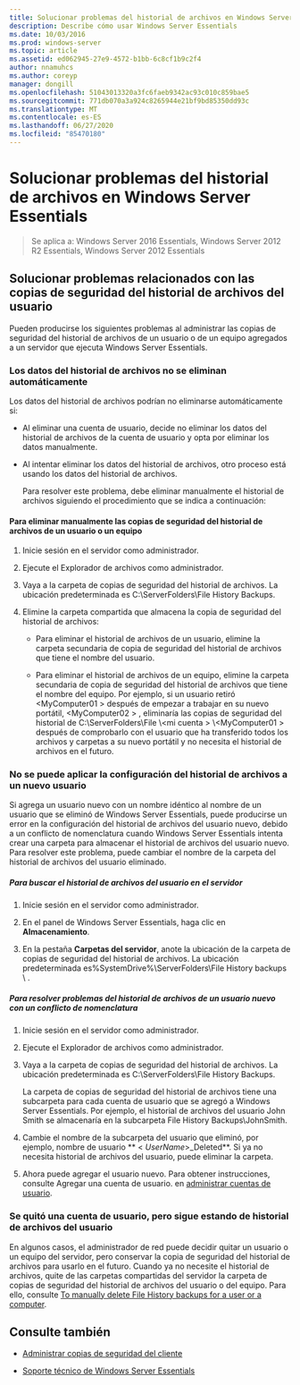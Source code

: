 ```yaml
---
title: Solucionar problemas del historial de archivos en Windows Server Essentials
description: Describe cómo usar Windows Server Essentials
ms.date: 10/03/2016
ms.prod: windows-server
ms.topic: article
ms.assetid: ed062945-27e9-4572-b1bb-6c8cf1b9c2f4
author: nnamuhcs
ms.author: coreyp
manager: dongill
ms.openlocfilehash: 51043013320a3fc6faeb9342ac93c010c859bae5
ms.sourcegitcommit: 771db070a3a924c8265944e21bf9bd85350dd93c
ms.translationtype: MT
ms.contentlocale: es-ES
ms.lasthandoff: 06/27/2020
ms.locfileid: "85470180"
---
```

# <a name="troubleshoot-file-history-in-windows-server-essentials"></a>Solucionar problemas del historial de archivos en Windows Server Essentials

>Se aplica a: Windows Server 2016 Essentials, Windows Server 2012 R2 Essentials, Windows Server 2012 Essentials

## <a name="troubleshoot-issues-with-user-file-history-backups"></a>Solucionar problemas relacionados con las copias de seguridad del historial de archivos del usuario
 Pueden producirse los siguientes problemas al administrar las copias de seguridad del historial de archivos de un usuario o de un equipo agregados a un servidor que ejecuta Windows Server Essentials.

### <a name="file-history-data-is-not-automatically-deleted"></a>Los datos del historial de archivos no se eliminan automáticamente
 Los datos del historial de archivos podrían no eliminarse automáticamente si:

- Al eliminar una cuenta de usuario, decide no eliminar los datos del historial de archivos de la cuenta de usuario y opta por eliminar los datos manualmente.

- Al intentar eliminar los datos del historial de archivos, otro proceso está usando los datos del historial de archivos.

  Para resolver este problema, debe eliminar manualmente el historial de archivos siguiendo el procedimiento que se indica a continuación:

####  <a name="to-manually-delete-file-history-backups-for-a-user-or-a-computer"></a><a name="BKMK_manuallyDelete"></a>Para eliminar manualmente las copias de seguridad del historial de archivos de un usuario o un equipo

1.  Inicie sesión en el servidor como administrador.

2.  Ejecute el Explorador de archivos como administrador.

3.  Vaya a la carpeta de copias de seguridad del historial de archivos. La ubicación predeterminada es C:\ServerFolders\File History Backups.

4.  Elimine la carpeta compartida que almacena la copia de seguridad del historial de archivos:

    -   Para eliminar el historial de archivos de un usuario, elimine la carpeta secundaria de copia de seguridad del historial de archivos que tiene el nombre del usuario.

    -   Para eliminar el historial de archivos de un equipo, elimine la carpeta secundaria de copia de seguridad del historial de archivos que tiene el nombre del equipo. Por ejemplo, si un usuario retiró <MyComputer01 \> después de empezar a trabajar en su nuevo portátil, <MyComputer02 \> , eliminaría las copias de seguridad del historial de C:\ServerFolders\File \\<mi cuenta \> \\<MyComputer01 \> después de comprobarlo con el usuario que ha transferido todos los archivos y carpetas a su nuevo portátil y no necesita el historial de archivos en el futuro.

### <a name="cannot-apply-file-history-setting-to-a-new-user"></a>No se puede aplicar la configuración del historial de archivos a un nuevo usuario
 Si agrega un usuario nuevo con un nombre idéntico al nombre de un usuario que se eliminó de Windows Server Essentials, puede producirse un error en la configuración del historial de archivos del usuario nuevo, debido a un conflicto de nomenclatura cuando Windows Server Essentials intenta crear una carpeta para almacenar el historial de archivos del usuario nuevo. Para resolver este problema, puede cambiar el nombre de la carpeta del historial de archivos del usuario eliminado.

##### <a name="to-locate-user-file-history-on-the-server"></a>Para buscar el historial de archivos del usuario en el servidor

1.  Inicie sesión en el servidor como administrador.

2.  En el panel de Windows Server Essentials, haga clic en **Almacenamiento**.

3.  En la pestaña **Carpetas del servidor**, anote la ubicación de la carpeta de copias de seguridad del historial de archivos. La ubicación predeterminada es%SystemDrive%\ServerFolders\File History backups \\ .

##### <a name="to-resolve-file-history-issues-for-a-new-user-with-a-name-conflict"></a>Para resolver problemas del historial de archivos de un usuario nuevo con un conflicto de nomenclatura

1.  Inicie sesión en el servidor como administrador.

2.  Ejecute el Explorador de archivos como administrador.

3.  Vaya a la carpeta de copias de seguridad del historial de archivos. La ubicación predeterminada es C:\ServerFolders\File History Backups.

     La carpeta de copias de seguridad del historial de archivos tiene una subcarpeta para cada cuenta de usuario que se agregó a Windows Server Essentials. Por ejemplo, el historial de archivos del usuario John Smith se almacenaría en la subcarpeta File History Backups\JohnSmith.

4.  Cambie el nombre de la subcarpeta del usuario que eliminó, por ejemplo, nombre de usuario ** < *UserName*>_Deleted**. Si ya no necesita historial de archivos del usuario, puede eliminar la carpeta.

5. Ahora puede agregar el usuario nuevo. Para obtener instrucciones, consulte Agregar una cuenta de usuario. en [administrar cuentas de usuario](../manage/Manage-User-Accounts-in-Windows-Server-Essentials.md).

### <a name="a-user-account-was-removed-but-the-users-file-history-remains"></a>Se quitó una cuenta de usuario, pero sigue estando de historial de archivos del usuario
 En algunos casos, el administrador de red puede decidir quitar un usuario o un equipo del servidor, pero conservar la copia de seguridad del historial de archivos para usarlo en el futuro. Cuando ya no necesite el historial de archivos, quite de las carpetas compartidas del servidor la carpeta de copias de seguridad del historial de archivos del usuario o del equipo. Para ello, consulte [To manually delete File History backups for a user or a computer](../support/Troubleshoot-File-History-in-Windows-Server-Essentials.md#BKMK_manuallyDelete).


## <a name="see-also"></a>Consulte también

-   [Administrar copias de seguridad del cliente](../manage/Manage-Client-Computer-Backup-in-Windows-Server-Essentials.md)

-   [Soporte técnico de Windows Server Essentials](../support/Support-Windows-Server-Essentials.md)

